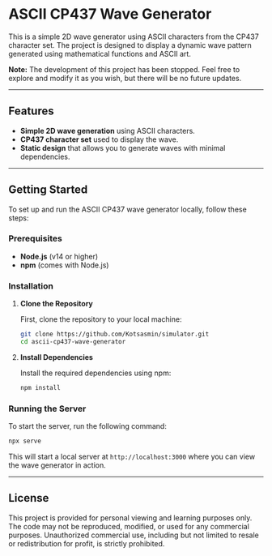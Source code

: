 # ASCII CP437 Wave Generator

This is a simple 2D wave generator using ASCII characters from the CP437 character set. The project is designed to display a dynamic wave pattern generated using mathematical functions and ASCII art.

**Note:** The development of this project has been stopped. Feel free to explore and modify it as you wish, but there will be no future updates.

---

## Features

- **Simple 2D wave generation** using ASCII characters.
- **CP437 character set** used to display the wave.
- **Static design** that allows you to generate waves with minimal dependencies.

---

## Getting Started

To set up and run the ASCII CP437 wave generator locally, follow these steps:

### Prerequisites

- **Node.js** (v14 or higher)
- **npm** (comes with Node.js)

### Installation

1. **Clone the Repository**

   First, clone the repository to your local machine:
   ```bash
   git clone https://github.com/Kotsasmin/simulator.git
   cd ascii-cp437-wave-generator
   ```

2. **Install Dependencies**

   Install the required dependencies using npm:
   ```bash
   npm install
   ```

### Running the Server

To start the server, run the following command:

```bash
npx serve
```

This will start a local server at `http://localhost:3000` where you can view the wave generator in action.

---

## License

This project is provided for personal viewing and learning purposes only. The code may not be reproduced, modified, or used for any commercial purposes. Unauthorized commercial use, including but not limited to resale or redistribution for profit, is strictly prohibited.
